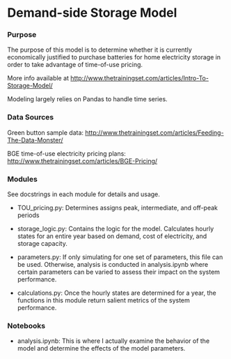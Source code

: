 # Demand-side Storage Model

### Purpose
The purpose of this model is to determine whether it is currently economically justified to purchase batteries for home electricity storage in order to take advantage of time-of-use pricing.

More info available at http://www.thetrainingset.com/articles/Intro-To-Storage-Model/

Modeling largely relies on Pandas to handle time series.

### Data Sources

Green button sample data: http://www.thetrainingset.com/articles/Feeding-The-Data-Monster/

BGE time-of-use electricity pricing plans: http://www.thetrainingset.com/articles/BGE-Pricing/

### Modules

See docstrings in each module for details and usage.

* TOU_pricing.py: Determines assigns peak, intermediate, and off-peak periods 

* storage_logic.py: Contains the logic for the model.  Calculates hourly states for an entire year based on demand, cost of electricity, and storage capacity.

* parameters.py: If only simulating for one set of parameters, this file can be used.  Otherwise, analysis is conducted in analysis.ipynb where certain parameters can be varied to assess their impact on the system performance.

* calculations.py: Once the hourly states are determined for a year, the functions in this module return salient metrics of the system performance.

### Notebooks

* analysis.ipynb: This is where I actually examine the behavior of the model and determine the effects of the model parameters.

